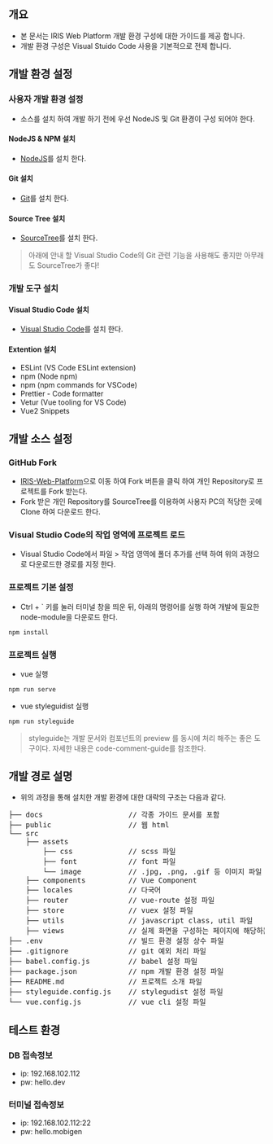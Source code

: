## 개요
- 본 문서는 IRIS Web Platform 개발 환경 구성에 대한 가이드를 제공 합니다.
- 개발 환경 구성은 Visual Stuido Code 사용을 기본적으로 전제 합니다.

## 개발 환경 설정
### 사용자 개발 환경 설정
- 소스를 설치 하여 개발 하기 전에 우선 NodeJS 및 Git 환경이 구성 되어야 한다.

#### NodeJS & NPM 설치
- [NodeJS](https://nodejs.org/ko/download/)를 설치 한다.

#### Git 설치
- [Git](https://git-scm.com/downloads)를 설치 한다.

#### Source Tree 설치
- [SourceTree](https://www.sourcetreeapp.com/)를 설치 한다.

>아래에 안내 할 Visual Studio Code의 Git 관련 기능을 사용해도 좋지만 아무래도 SourceTree가 좋다! 


### 개발 도구 설치
#### Visual Studio Code 설치
- [Visual Studio Code](https://code.visualstudio.com/download)를 설치 한다.

#### Extention 설치
- ESLint (VS Code ESLint extension)
- npm (Node npm)
- npm (npm commands for VSCode)
- Prettier - Code formatter
- Vetur (Vue tooling for VS Code)
- Vue2 Snippets

## 개발 소스 설정
### GitHub Fork
- [IRIS-Web-Platform](https://github.com/mobigen/IRIS-Web-Platform)으로 이동 하여 Fork 버튼을 클릭 하여 개인 Repository로 프로젝트를 Fork 받는다.
- Fork 받은 개인 Repository를 SourceTree를 이용하여 사용자 PC의 적당한 곳에 Clone 하여 다운로드 한다.

### Visual Studio Code의 작업 영역에 프로젝트 로드
- Visual Studio Code에서 파일 > 작업 영역에 폴더 추가를 선택 하여 위의 과정으로 다운로드한 경로를 지정 한다.

### 프로젝트 기본 설정
- Ctrl + ` 키를 눌러 터미널 창을 띄운 뒤, 아래의 명령어를 실행 하여 개발에 필요한 node-module을 다운로드 한다.
```md
npm install
```

### 프로젝트 실행
- vue 실행
```md
npm run serve
```

- vue styleguidist 실행
```md
npm run styleguide
```
>styleguide는 개발 문서와 컴포넌트의 preview 를 동시에 처리 해주는 좋은 도구이다. 자세한 내용은 code-comment-guide를 참조한다.


## 개발 경로 설명
- 위의 과정을 통해 설치한 개발 환경에 대한 대략의 구조는 다음과 같다.
<pre>
├── docs                    // 각종 가이드 문서를 포함
├── public                  // 웹 html
└── src
    ├── assets
        ├── css             // scss 파일
        ├── font            // font 파일
        └── image           // .jpg, .png, .gif 등 이미지 파일
    ├── components          // Vue Component
    ├── locales             // 다국어
    ├── router              // vue-route 설정 파일
    ├── store               // vuex 설정 파일
    ├── utils               // javascript class, util 파일
    ├── views               // 실제 화면을 구성하는 페이지에 해당하는 vue component
├── .env                    // 빌드 환경 설정 상수 파일
├── .gitignore              // git 예외 처리 파일 
├── babel.config.js         // babel 설정 파일 
├── package.json            // npm 개발 환경 설정 파일
├── README.md               // 프로젝트 소개 파일
├── styleguide.config.js    // stylegudist 설정 파일
└── vue.config.js           // vue cli 설정 파일
</pre>

## 테스트 환경
### DB 접속정보
- ip: 192.168.102.112
- pw: hello.dev
### 터미널 접속정보
- ip: 192.168.102.112:22
- pw: hello.mobigen